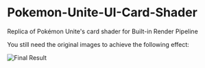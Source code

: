 # Pokemon-Unite-UI-Card-Shader
Replica of Pokémon Unite's card shader for Built-in Render Pipeline

You still need the original images to achieve the following effect:

![Final Result](https://i.imgur.com/tptLtFz.gif)